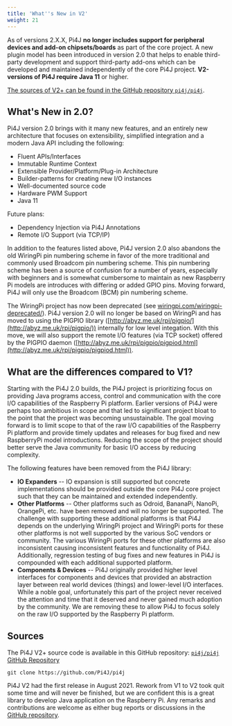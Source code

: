 ```yaml
---
title: 'What''s New in V2'
weight: 21
---
```


As of versions 2.X.X, Pi4J **no longer includes support for peripheral devices and add-on chipsets/boards** as part of the core project. A new plugin model has been introduced in version 2.0 that helps to enable third-party development and support third-party add-ons which can be developed and maintained independently of the core Pi4J project. **V2-versions of Pi4J require Java 11** or higher.

[The sources of V2+ can be found in the GitHub repository `pi4j/pi4j`](https://github.com/Pi4J/pi4j).

## What's New in 2.0?

Pi4J version 2.0 brings with it many new features, and an entirely new architecture that focuses on 
extensibility, simplified integration and a modern Java API including the following:

* Fluent APIs/Interfaces
* Immutable Runtime Context
* Extensible Provider/Platform/Plug-in Architecture
* Builder-patterns for creating new I/O instances
* Well-documented source code
* Hardware PWM Support
* Java 11

Future plans:

* Dependency Injection via Pi4J Annotations
* Remote I/O Support (via TCP/IP)

In addition to the features listed above, Pi4J version 2.0 also abandons the old WiringPi pin numbering scheme in favor
of the more traditional and commonly used Broadcom pin numbering scheme.  This pin numbering scheme has been a source of 
confusion for a number of years, especially with beginners and is somewhat cumbersome to maintain as new Raspberry Pi 
models are introduces with differing or added GPIO pins.  Moving forward, Pi4J will only use the Broadcom (BCM) pin 
numbering scheme.  

The WiringPi project has now been deprecated (see [wiringpi.com/wiringpi-deprecated/](http://wiringpi.com/wiringpi-deprecated/)). 
Pi4J version 2.0 will no longer be based on WiringPi and has moved to using the PIGPIO library 
([http://abyz.me.uk/rpi/pigpio/](http://abyz.me.uk/rpi/pigpio/)) internally for low level integation. 
With this move, we will also support the remote I/O features (via TCP socket) offered by the PIGPIO daemon 
([http://abyz.me.uk/rpi/pigpio/pigpiod.html](http://abyz.me.uk/rpi/pigpio/pigpiod.html)).

## What are the differences compared to V1?

Starting with the Pi4J 2.0 builds, the Pi4J project is prioritizing focus on providing Java programs access, 
control and communication with the core I/O capabilities of the Raspberry Pi platform. Earlier versions of Pi4J were 
perhaps too ambitious in scope and that led to significant project bloat to the point that the project was becoming 
unsustainable. The goal moving forward is to limit scope to that of the raw I/O capabilities of the Raspberry Pi 
platform and provide timely updates and releases for bug fixed and new RaspberryPi model introductions. Reducing 
the scope of the project should better serve the Java community for basic I/O access by reducing complexity.

The following features have been removed from the Pi4J library:

* **IO Expanders** -- IO expansion is still supported but concrete implementations should be provided outside the core Pi4J core project such that they can be maintained and extended independently.
* **Other Platforms** -- Other platforms such as Odroid, BananaPi, NanoPi, OrangePi, etc. have been removed and will no longer be supported. The challenge with supporting these additional platforms is that Pi4J depends on the underlying WiringPi project and WiringPi ports for these other platforms is not well supported by the various SoC vendors or community. The various WiringPi ports for these other platforms are also inconsistent causing inconsistent features and functionality of Pi4J. Additionally, regression testing of bug fixes and new features in Pi4J is compounded with each additional supported platform.
* **Components & Devices** -- Pi4J originally provided higher level interfaces for components and devices that provided an abstraction layer between real world devices (things) and lower-level I/O interfaces. While a noble goal, unfortunately this part of the project never received the attention and time that it deserved and never gained much adoption by the community. We are removing these to allow Pi4J to focus solely on the raw I/O supported by the Raspberry Pi platform.

## Sources

The Pi4J V2+ source code is available in this GitHub repository: [`pi4j/pi4j` GitHub Repository](https://github.com/Pi4J/pi4j)

```shell
git clone https://github.com/Pi4J/pi4j
```

Pi4J V2 had the first release in August 2021. Rework from V1 to V2 took quit some time and will never be finished, but
we are confident this is a great library to develop Java application on the Raspberry Pi. Any remarks and contributions
are welcome as either bug reports or discussions in the [GitHub repository](https://github.com/Pi4J/pi4j).